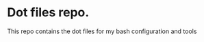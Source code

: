 <h1>Dot files repo.</h1>
<p>This repo contains the dot files for my bash configuration and tools</p>
